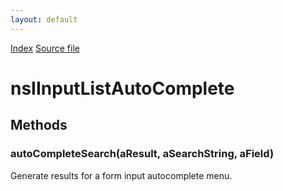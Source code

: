 ```yaml
---
layout: default
---
```

<div id='links'><a href="../index.html">Index</a>
<a href="http://dxr.mozilla.org/mozilla-central/source/toolkit/components/satchel/nsIInputListAutoComplete.idl">Source file</a>
</div>

# nsIInputListAutoComplete #

## Methods ##

### autoCompleteSearch(aResult, aSearchString, aField) ###
  
Generate results for a form input autocomplete menu.  
  

